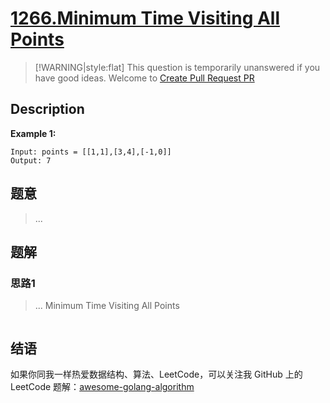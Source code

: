 # [1266.Minimum Time Visiting All Points][title]

> [!WARNING|style:flat]
> This question is temporarily unanswered if you have good ideas. Welcome to [Create Pull Request PR](https://github.com/Golang-Solutions/awesome-golang-algorithm)

## Description

**Example 1:**

```
Input: points = [[1,1],[3,4],[-1,0]]
Output: 7
```

## 题意
> ...

## 题解

### 思路1
> ...
Minimum Time Visiting All Points
```go
```


## 结语

如果你同我一样热爱数据结构、算法、LeetCode，可以关注我 GitHub 上的 LeetCode 题解：[awesome-golang-algorithm][me]

[title]: https://leetcode.com/problems/minimum-time-visiting-all-points/
[me]: https://github.com/Golang-Solutions/awesome-golang-algorithm
